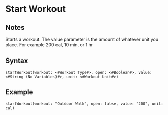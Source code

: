# Start Workout

## Notes
Starts a workout. The value parameter is the amount of whatever unit you place. For example 200 cal, 10 min, or 1 hr

## Syntax

```
startWorkout(workout: <#Workout Type#>, open: <#Boolean#>, value: <#String (No Variables)#>, unit: <#Workout Unit#>)
```

## Example
```
startWorkout(workout: "Outdoor Walk", open: false, value: "200", unit: cal)
```